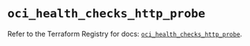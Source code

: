 # `oci_health_checks_http_probe`

Refer to the Terraform Registry for docs: [`oci_health_checks_http_probe`](https://registry.terraform.io/providers/hashicorp/oci/7.19.0/docs/resources/health_checks_http_probe).
